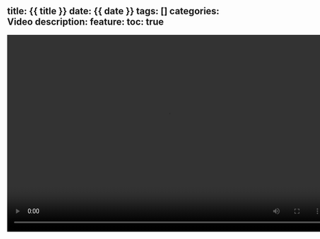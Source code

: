 title: {{ title }}
date: {{ date }}
tags: []
categories: Video
description:
feature:
toc: true
---

<video id="video" controls="" preload="auto" loop="loop" height="460" width="750">
      <source id="mp4" src="" type="video/mp4">
      <p>Your user agent does not support the HTML5 Video element.</p>
</video>

